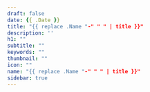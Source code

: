 ```yaml
---
draft: false
date: {{ .Date }}
title: "{{ replace .Name "-" " " | title }}"
description: ''
h1: ""
subtitle: ""
keywords: "" 
thumbnail: ""
icon: ""
name: "{{ replace .Name "-" " " | title }}"
sidebar: true
---
```

